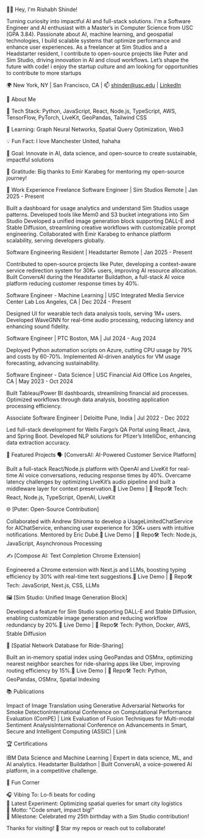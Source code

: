 
  


👨‍💻 Hey, I'm Rishabh Shinde!

  Turning curiosity into impactful AI and full-stack solutions.
  I'm a Software Engineer and AI enthusiast with a Master’s in Computer Science from USC (GPA 3.84). Passionate about AI, machine learning, and geospatial technologies, I build scalable systems that optimize performance and enhance user experiences. As a freelancer at Sim Studios and a Headstarter resident, I contribute to open-source projects like Puter and Sim Studio, driving innovation in AI and cloud workflows. Let’s shape the future with code! i enjoy the startup culture and am looking for opportunities to contribute to more startups



  🌍 New York, NY | San Francisco, CA | 📫 shinder@usc.edu | [LinkedIn](https://www.linkedin.com/in/rishabh-shinde/) 



  
  
  



🌟 About Me

🔧 Tech Stack: Python, JavaScript, React, Node.js, TypeScript, AWS, TensorFlow, PyTorch, LiveKit, GeoPandas, Tailwind CSS  

🌱 Learning: Graph Neural Networks, Spatial Query Optimization, Web3

💡 Fun Fact: I love Manchester United, hahaha

🎯 Goal: Innovate in AI, data science, and open-source to create sustainable, impactful solutions

🙌 Gratitude: Big thanks to Emir Karabeg for mentoring my open-source journey!


  


💼 Work Experience
Freelance Software Engineer | Sim Studios
Remote | Jan 2025 - Present

  Built a dashboard for usage analytics and understand Sim Studios usage patterns.
  Developed tools like Mem0 and S3 bucket integrations into Sim Studio
  Developed a unified image generation block supporting DALL-E and Stable Diffusion, streamlining creative workflows with customizable prompt engineering.
  Collaborated with Emir Karabeg to enhance platform scalability, serving developers globally.

Software Engineering Resident | Headstarter
Remote | Jan 2025 - Present

  Contributed to open-source projects like Puter, developing a context-aware service redirection system for 30K+ users, improving AI resource allocation.
  Built ConversAI during the Headstarter Buildathon, a full-stack AI voice platform reducing customer response times by 40%.

Software Engineer - Machine Learning | USC Integrated Media Service Center Lab
Los Angeles, CA | Dec 2024 - Present

  Designed UI for wearable tech data analysis tools, serving 1M+ users.
  Developed WaveGNN for real-time audio processing, reducing latency and enhancing sound fidelity.

Software Engineer | PTC
Boston, MA | Jul 2024 - Aug 2024

  Deployed Python automation scripts on Azure, cutting CPU usage by 79% and costs by 60-70%.
  Implemented AI-driven analytics for VM usage forecasting, advancing sustainability.

Software Engineer - Data Science | USC Financial Aid Office
Los Angeles, CA | May 2023 - Oct 2024

  Built Tableau/Power BI dashboards, streamlining financial aid processes.
  Optimized workflows through data analysis, boosting application processing efficiency.

Associate Software Engineer | Deloitte
Pune, India | Jul 2022 - Dec 2022

  Led full-stack development for Wells Fargo’s QA Portal using React, Java, and Spring Boot.
  Developed NLP solutions for Pfizer’s IntelliDoc, enhancing data extraction accuracy.


🌟 Featured Projects
🗣️ [ConversAI: AI-Powered Customer Service Platform]

Built a full-stack React/Node.js platform with OpenAI and LiveKit for real-time AI voice conversations, reducing response times by 40%. Overcame latency challenges by optimizing LiveKit’s audio pipeline and built a middleware layer for context preservation.🔗 Live Demo | 📂 Repo🛠️ Tech: React, Node.js, TypeScript, OpenAI, LiveKit

🌐 [Puter: Open-Source Contribution]

Collaborated with Andrew Shiroma to develop a UsageLimitedChatService for AIChatService, enhancing user experience for 30K+ users with intuitive notifications. Mentored by Eric Dubé.🔗 Live Demo | 📂 Repo🛠️ Tech: Node.js, JavaScript, Asynchronous Processing

✍️ [Compose AI: Text Completion Chrome Extension]

Engineered a Chrome extension with Next.js and LLMs, boosting typing efficiency by 30% with real-time text suggestions.🔗 Live Demo | 📂 Repo🛠️ Tech: JavaScript, Next.js, CSS, LLMs

🖼️ [Sim Studio: Unified Image Generation Block]

Developed a feature for Sim Studio supporting DALL-E and Stable Diffusion, enabling customizable image generation and reducing workflow redundancy by 20%.🔗 Live Demo | 📂 Repo🛠️ Tech: Python, Docker, AWS, Stable Diffusion

🚗 [Spatial Network Database for Ride-Sharing]

Built an in-memory spatial index using GeoPandas and OSMnx, optimizing nearest neighbor searches for ride-sharing apps like Uber, improving routing efficiency by 15%.🔗 Live Demo | 📂 Repo🛠️ Tech: Python, GeoPandas, OSMnx, Spatial Indexing


  



📚 Publications

Impact of Image Translation using Generative Adversarial Networks for Smoke DetectionInternational Conference on Computational Performance Evaluation (ComPE) | Link
Evaluation of Fusion Techniques for Multi-modal Sentiment AnalysisInternational Conference on Advancements in Smart, Secure and Intelligent Computing (ASSIC) | Link


🏆 Certifications

IBM Data Science and Machine Learning | Expert in data science, ML, and AI analytics.
Headstarter Buildathon | Built ConversAI, a voice-powered AI platform, in a competitive challenge.


  




🎉 Fun Corner

🎧 Vibing To: Lo-fi beats for coding  
🧪 Latest Experiment: Optimizing spatial queries for smart city logistics  
💭 Motto: "Code smart, impact big!"  
🎂 Milestone: Celebrated my 25th birthday with a Sim Studio contribution!


  




  



  Thanks for visiting! 🚀 Star my repos or reach out to collaborate!
  



  




  
